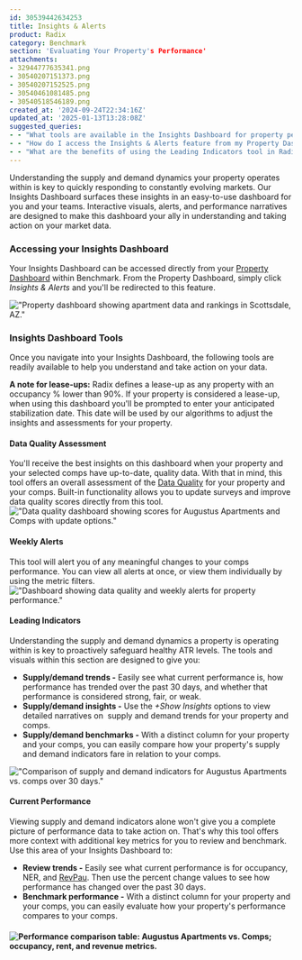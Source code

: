 ```yaml
---
id: 30539442634253
title: Insights & Alerts
product: Radix
category: Benchmark
section: 'Evaluating Your Property's Performance'
attachments:
- 32944777635341.png
- 30540207151373.png
- 30540207152525.png
- 30540461081485.png
- 30540518546189.png
created_at: '2024-09-24T22:34:16Z'
updated_at: '2025-01-13T13:28:08Z'
suggested_queries:
- - "What tools are available in the Insights Dashboard for property performance analysis?"
- - "How do I access the Insights & Alerts feature from my Property Dashboard?"
- - "What are the benefits of using the Leading Indicators tool in Radix?"
---
```

Understanding the supply and demand dynamics your property operates within is key to quickly responding to constantly evolving markets. Our Insights Dashboard surfaces these insights in an easy-to-use dashboard for you and your teams. Interactive visuals, alerts, and performance narratives are designed to make this dashboard your ally in understanding and taking action on your market data.

### Accessing your Insights Dashboard

Your Insights Dashboard can be accessed directly from your [Property Dashboard](https://help.radix.com/hc/en-us/articles/28865401031949) within Benchmark. From the Property Dashboard, simply click *Insights & Alerts* and you'll be redirected to this feature.

!["Property dashboard showing apartment data and rankings in Scottsdale, AZ."](attachments/32944777635341.png)

### Insights Dashboard Tools

Once you navigate into your Insights Dashboard, the following tools are readily available to help you understand and take action on your data.

**A note for lease-ups:** Radix defines a lease-up as any property with an occupancy % lower than 90%. If your property is considered a lease-up, when using this dashboard you'll be prompted to enter your anticipated stabilization date. This date will be used by our algorithms to adjust the insights and assessments for your property.

#### **Data Quality Assessment**

You'll receive the best insights on this dashboard when your property and your selected comps have up-to-date, quality data. With that in mind, this tool offers an overall assessment of the [Data Quality](https://help.radix.com/hc/en-us/articles/28429466699533) for your property and your comps. Built-in functionality allows you to update surveys and improve data quality scores directly from this tool. !["Data quality dashboard showing scores for Augustus Apartments and Comps with update options."](attachments/30540207151373.png)

#### **Weekly Alerts**

This tool will alert you of any meaningful changes to your comps performance. You can view all alerts at once, or view them individually by using the metric filters. !["Dashboard showing data quality and weekly alerts for property performance."](attachments/30540207152525.png)

#### **Leading Indicators**

Understanding the supply and demand dynamics a property is operating within is key to proactively safeguard healthy ATR levels. The tools and visuals within this section are designed to give you:

* **Supply/demand trends -** Easily see what current performance is, how performance has trended over the past 30 days, and whether that performance is considered strong, fair, or weak.
* **Supply/demand insights -** Use the *+Show Insights* options to view detailed narratives on  supply and demand trends for your property and comps.
* **Supply/demand benchmarks -** With a distinct column for your property and your comps, you can easily compare how your property's supply and demand indicators fare in relation to your comps.

!["Comparison of supply and demand indicators for Augustus Apartments vs. comps over 30 days."](attachments/30540461081485.png)

#### **Current Performance**

Viewing supply and demand indicators alone won't give you a complete picture of performance data to take action on. That's why this tool offers more context with additional key metrics for you to review and benchmark. Use this area of your Insights Dashboard to:

* **Review trends -** Easily see what current performance is for occupancy, NER, and [RevPau](https://help.radix.com/hc/en-us/articles/20068521632653). Then use the percent change values to see how performance has changed over the past 30 days.
* **Benchmark performance -** With a distinct column for your property and your comps, you can easily evaluate how your property's performance compares to your comps.

#### ![Performance comparison table: Augustus Apartments vs. Comps; occupancy, rent, and revenue metrics.](attachments/30540518546189.png)